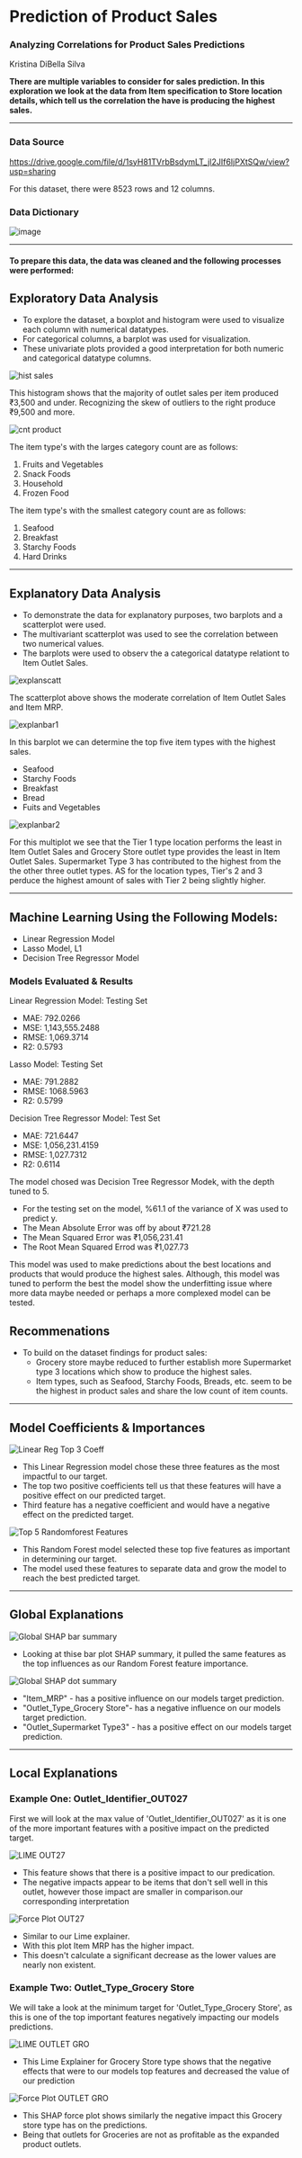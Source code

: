 # Prediction of Product Sales

### Analyzing Correlations for Product Sales Predictions
Kristina DiBella Silva

**There are multiple variables to consider for sales prediction. In this exploration we look at the data from Item specification to Store location details, which tell us the correlation the have is producing the highest sales.**
___

### Data Source
https://drive.google.com/file/d/1syH81TVrbBsdymLT_jl2JIf6IjPXtSQw/view?usp=sharing

For this dataset, there were 8523 rows and 12 columns.

### Data Dictionary
![image](https://user-images.githubusercontent.com/122838459/236369360-86ccda50-ada1-4fc2-b2db-a3ead9dfc68a.png)

___

#### To prepare this data, the data was cleaned and the following processes were performed:

## Exploratory Data Analysis

- To explore the dataset, a boxplot and histogram were used to visualize each column with numerical datatypes.
- For categorical columns, a barplot was used for visualization. 
- These univariate plots provided a good interpretation for both numeric and categorical datatype columns.

![hist sales](https://user-images.githubusercontent.com/122838459/236587354-c7522e5c-186d-4870-88c6-d68896b57e77.png)

This histogram shows that the majority of outlet sales per item produced ₹3,500 and under. 
Recognizing the skew of outliers to the right produce ₹9,500 and more. 

![cnt product](https://user-images.githubusercontent.com/122838459/236588557-cd928c35-9fc1-40a9-a52d-fbc216665be4.png)


The item type's with the larges category count are as follows:
  1. Fruits and Vegetables
  2. Snack Foods  
  3. Household
  4. Frozen Food

The item type's with the smallest category count are as follows:
  1. Seafood
  2. Breakfast 
  3. Starchy Foods
  4. Hard Drinks 

___

## Explanatory Data Analysis
- To demonstrate the data for explanatory purposes, two barplots and a scatterplot were used.
- The multivariant scatterplot was used to see the correlation between two numerical values. 
- The barplots were used to observ the a categorical datatype relationt to Item Outlet Sales.

![explanscatt](https://user-images.githubusercontent.com/122838459/236588981-ac4df13d-bdb1-4c00-9d3c-a3b2f8b56057.png)

The scatterplot above shows the moderate correlation of Item Outlet Sales and Item MRP.

![explanbar1](https://user-images.githubusercontent.com/122838459/236589046-ba74fe68-a1b6-4d50-a410-0980e79371eb.png)

In this barplot we can determine the top five item types with the highest sales.
  - Seafood
  - Starchy Foods
  - Breakfast
  - Bread
  - Fuits and Vegetables

![explanbar2](https://user-images.githubusercontent.com/122838459/236589058-d6c47683-081b-444f-9d62-604489a93a3f.png)

For this multiplot we see that the Tier 1 type location performs the least in Item Outlet Sales and Grocery Store outlet type provides the least in Item Outlet Sales.
Supermarket Type 3 has contributed to the highest from the the other three outlet types. AS for the location types, Tier's 2 and 3 perduce the highest amount of sales with Tier 2 being slightly higher.
___

## Machine Learning Using the Following Models:
- Linear Regression Model
- Lasso Model, L1
- Decision Tree Regressor Model

### Models Evaluated & Results

Linear Regression Model: Testing Set
  - MAE: 792.0266 
  - MSE: 1,143,555.2488 
  - RMSE: 1,069.3714 
  - R2: 0.5793

Lasso Model: Testing Set
  - MAE: 791.2882 
  - RMSE: 1068.5963
  - R2: 0.5799

Decision Tree Regressor Model: Test Set
  - MAE: 721.6447 
  - MSE: 1,056,231.4159 
  - RMSE: 1,027.7312 
  - R2: 0.6114

The model chosed was Decision Tree Regressor Modek, with the depth tuned to 5.
- For the testing set on the model, %61.1 of the variance of X was used to predict y.
- The Mean Absolute Error was off by about ₹721.28 
- The Mean Squared Error was ₹1,056,231.41
- The Root Mean Squared Errod was ₹1,027.73

This model was used to make predictions about the best locations and products that would produce the highest sales. Although, this model was tuned to perform the best the model show the underfitting issue where more data maybe needed or perhaps a more complexed model can be tested.


## Recommenations
- To build on the dataset findings for product sales:
  - Grocery store maybe reduced to further establish more Supermarket type 3 locations which show to produce the highest sales.
  - Item types, such as Seafood, Starchy Foods, Breads, etc. seem to be the highest in product sales and share the low count of item counts.   

____
## Model Coefficients & Importances


![Linear Reg Top 3 Coeff](https://github.com/KDiBSilva/Prediction-of-Product-Sales/assets/122838459/a56035e2-6361-4388-a4c6-adcb18b3e9e9)

- This Linear Regression model chose these three features as the most impactful to our target.
- The top two positive coefficients tell us that these features will have a positive effect on our predicted target.
- Third feature has a negative coefficient and would have a negative effect on the predicted target.  
 

![Top 5 Randomforest Features](https://github.com/KDiBSilva/Prediction-of-Product-Sales/assets/122838459/c47975a6-61d5-4494-ae04-1c6d44541b46)

- This Random Forest model selected these top five features as important in determining our target.
- The model used these features to separate data and grow the model to reach the best predicted target.

___

## Global Explanations

![Global SHAP bar summary](https://github.com/KDiBSilva/Prediction-of-Product-Sales/assets/122838459/34601c2d-7ded-4f3f-bd28-412d1626bd2d)

- Looking at thise bar plot SHAP summary, it pulled the same features as the top influences as our Random Forest feature importance.


![Global SHAP dot summary](https://github.com/KDiBSilva/Prediction-of-Product-Sales/assets/122838459/830c70f0-fb0b-4ff5-85b2-a4a49eea5c99)

- "Item_MRP" - has a positive influence on our models target prediction.
- "Outlet_Type_Grocery Store"- has a negative influence on our models target prediction.
- "Outlet_Supermarket Type3" - has a positive effect on our models target prediction.
___

## Local Explanations

### Example One: Outlet_Identifier_OUT027
First we will look at the max value of 'Outlet_Identifier_OUT027' as it is one of the more important features with a positive impact on the predicted target. 

![LIME OUT27](https://github.com/KDiBSilva/Prediction-of-Product-Sales/assets/122838459/79c76fd9-93e5-4103-8b70-206c8514355a)
- This feature shows that there is a positive impact to our predication.
- The negative impacts appear to be items that don't sell well in this outlet, however those impact are smaller in comparison.our corresponding interpretation

![Force Plot OUT27](https://github.com/KDiBSilva/Prediction-of-Product-Sales/assets/122838459/5a35a2aa-4abe-4a97-b386-77c4a2b838b4)
- Similar to our Lime explainer.
- With this plot Item MRP has the higher impact.
- This doesn't calculate a significant decrease as the lower values are nearly non existent.

### Example Two: Outlet_Type_Grocery Store
We will take a look at the minimum target for 'Outlet_Type_Grocery Store', as this is one of the top important features negatively impacting our models predictions.

![LIME OUTLET GRO](https://github.com/KDiBSilva/Prediction-of-Product-Sales/assets/122838459/945afaa8-8632-4ec8-a483-bbaf514b7707)
- This Lime Explainer for Grocery Store type shows that the negative effects that were to our models top features and decreased the value of our prediction

![Force Plot OUTLET GRO](https://github.com/KDiBSilva/Prediction-of-Product-Sales/assets/122838459/3d011796-f3fe-4efd-9cc1-7ea3bdbba490)
- This SHAP force plot shows similarly the negative impact this Grocery store type has on the predictions.
- Being that outlets for Groceries are not as profitable as the expanded product outlets.

